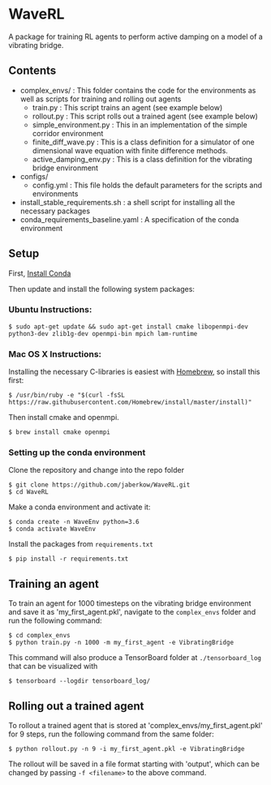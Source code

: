 # WaveRL
A package for training RL agents to perform active damping on a model of a vibrating bridge.

## Contents
* complex_envs/ :  This folder contains the code for the environments as well as scripts for training and rolling out agents
	* train.py :  This script trains an agent (see example below)
	* rollout.py : This script rolls out a trained agent (see example below)
	* simple_environment.py :  This in an implementation of the simple corridor environment
	* finite_diff_wave.py : This is a class definition for a simulator of one dimensional wave equation with finite difference methods.
	* active_damping_env.py : This is a class definition for the vibrating bridge environment
* configs/ 
	* config.yml : This file holds the default parameters for the scripts and environments
* install_stable_requirements.sh : a shell script for installing all the necessary packages
* conda_requirements_baseline.yaml : A specification of the conda environment

## Setup
First, [Install Conda](https://docs.conda.io/projects/conda/en/latest/user-guide/install/)

Then update and install the following system packages:

### Ubuntu Instructions:
```
$ sudo apt-get update && sudo apt-get install cmake libopenmpi-dev python3-dev zlib1g-dev openmpi-bin mpich lam-runtime
```
### Mac OS X Instructions:
Installing the necessary C-libraries is easiest with [Homebrew](https://brew.sh/), so install this first:
```
$ /usr/bin/ruby -e "$(curl -fsSL https://raw.githubusercontent.com/Homebrew/install/master/install)"
```
Then install cmake and openmpi.
```
$ brew install cmake openmpi
```
### Setting up the conda environment

Clone the repository and change into the repo folder
```
$ git clone https://github.com/jaberkow/WaveRL.git
$ cd WaveRL
```

Make a conda environment and activate it:

```
$ conda create -n WaveEnv python=3.6
$ conda activate WaveEnv
```
Install the packages from `requirements.txt`

```
$ pip install -r requirements.txt
```

## Training an agent

To train an agent for 1000 timesteps on the vibrating bridge environment and save it as 'my_first_agent.pkl', navigate to the `complex_envs` folder and run the following command:

```
$ cd complex_envs
$ python train.py -n 1000 -m my_first_agent -e VibratingBridge
```
This command will also produce a TensorBoard folder at `./tensorboard_log` that can be visualized with

```
$ tensorboard --logdir tensorboard_log/
```
## Rolling out a trained agent

To rollout a trained agent that is stored at 'complex_envs/my_first_agent.pkl' for 9 steps, run the following command from the same folder:

```
$ python rollout.py -n 9 -i my_first_agent.pkl -e VibratingBridge
```

The rollout will be saved in a file format starting with 'output', which can be changed by passing `-f <filename>` to the above command.

